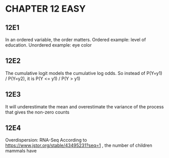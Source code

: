 # CHAPTER 12 EASY

## 12E1
In an ordered variable, the order matters. Ordered example: level of education. Unordered example: eye color

## 12E2
The cumulative logit models the cumulative log odds. So instead of P(Y=y1) / P(Y=y2), it is P(Y <= y1) / P(Y > y1)

## 12E3
It will underestimate the mean and overestimate the variance of the process that gives the non-zero counts

## 12E4
Overdispersion: RNA-Seq
According to https://www.jstor.org/stable/43495231?seq=1 , the number of children mammals have

